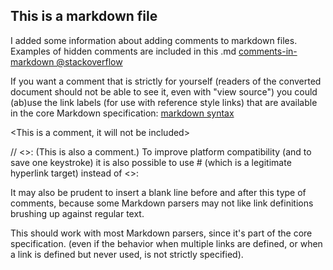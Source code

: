 ## This is a markdown file

I added some information about adding comments to markdown files.
Examples of hidden comments are included in this .md
[comments-in-markdown @stackoverflow](http://stackoverflow.com/questions/4823468/comments-in-markdown "Magnus@stackoverflow")

If you want a comment that is strictly for yourself (readers of the converted document should not be able to see it, even with "view source") you could (ab)use the link labels (for use with reference style links) that are available in the core Markdown specification:
[markdown syntax](http://daringfireball.net/projects/markdown/syntax "daringfireball.net")

<This is a comment, it will not be included>
<in  the output file unless you use it in>
<a reference style link.>

[comment]: < a reference style link.>


// <>: (This is also a comment.)
To improve platform compatibility (and to save one keystroke) it is also possible to use # (which is a legitimate hyperlink target) instead of <>:

[//]: # (This may be the most platform independent comment)
It may also be prudent to insert a blank line before and after this type of comments, because some Markdown parsers may not like link definitions brushing up against regular text.

This should work with most Markdown parsers, since it's part of the core specification. (even if the behavior when multiple links are defined, or when a link is defined but never used, is not strictly specified).

